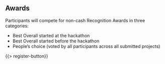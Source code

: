 ﻿## <i class="icon fa-trophy"></i> Awards

Participants will compete for non-cash Recognition Awards in three categories:
* <i class="icon fa-trophy"></i> Best Overall started at the hackathon
* <i class="icon fa-trophy"></i> Best Overall started before the hackathon
* <i class="icon fa-trophy"></i> People’s choice (voted by all participants across all submitted projects)

{{> register-button}}
